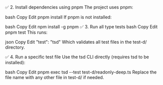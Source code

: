 ✅ 2. Install dependencies using pnpm
The project uses pnpm:

bash
Copy
Edit
pnpm install
If pnpm is not installed:

bash
Copy
Edit
npm install -g pnpm
✅ 3. Run all type tests
bash
Copy
Edit
pnpm test
This runs:

json
Copy
Edit
"test": "tsd"
Which validates all test files in the test-d/ directory.

✅ 4. Run a specific test file
Use the tsd CLI directly (requires tsd to be installed):

bash
Copy
Edit
pnpm exec tsd --test test-d/readonly-deep.ts
Replace the file name with any other file in test-d/ if needed.